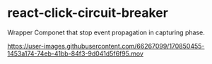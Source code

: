 # react-click-circuit-breaker
Wrapper Componet that stop event propagation in capturing phase.


https://user-images.githubusercontent.com/66267099/170850455-1453a174-74eb-41bb-84f3-9d041d5f6f95.mov

